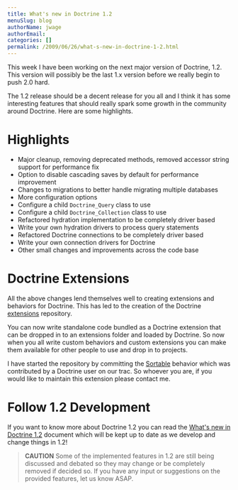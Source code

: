 ```yaml
---
title: What's new in Doctrine 1.2
menuSlug: blog
authorName: jwage 
authorEmail: 
categories: []
permalink: /2009/06/26/what-s-new-in-doctrine-1-2.html
---
```

This week I have been working on the next major version of Doctrine,
1.2. This version will possibly be the last 1.x version before we really
begin to push 2.0 hard.

The 1.2 release should be a decent release for you all and I think it
has some interesting features that should really spark some growth in
the community around Doctrine. Here are some highlights.

Highlights
==========

-   Major cleanup, removing deprecated methods, removed accessor string
    support for performance fix
-   Option to disable cascading saves by default for performance
    improvement
-   Changes to migrations to better handle migrating multiple databases
-   More configuration options
-   Configure a child `Doctrine_Query` class to use
-   Configure a child `Doctrine_Collection` class to use
-   Refactored hydration implementation to be completely driver based
-   Write your own hydration drivers to process query statements
-   Refactored Doctrine connections to be completely driver based
-   Write your own connection drivers for Doctrine
-   Other small changes and improvements across the code base

Doctrine Extensions
===================

All the above changes lend themselves well to creating extensions and
behaviors for Doctrine. This has led to the creation of the Doctrine
[extensions](http://www.doctrine-project.org/extensions) repository.

You can now write standalone code bundled as a Doctrine extension that
can be dropped in to an extensions folder and loaded by Doctrine. So now
when you all write custom behaviors and custom extensions you can make
them available for other people to use and drop in to projects.

I have started the repository by committing the
[Sortable](http://www.doctrine-project.org/extension/Sortable/1_2-1_0)
behavior which was contributed by a Doctrine user on our trac. So
whoever you are, if you would like to maintain this extension please
contact me.

Follow 1.2 Development
======================

If you want to know more about Doctrine 1.2 you can read the [What's new
in Doctrine 1.2](http://www.doctrine-project.org/upgrade/1_2) document
which will be kept up to date as we develop and change things in 1.2!

> **CAUTION** Some of the implemented features in 1.2 are still being
> discussed and debated so they may change or be completely removed if
> decided so. If you have any input or suggestions on the provided
> features, let us know ASAP.
